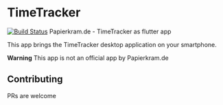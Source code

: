 # TimeTracker
[![Build Status](https://travis-ci.com/SimonIT/TimeTracker.svg?branch=master)](https://travis-ci.com/SimonIT/TimeTracker)
Papierkram.de - TimeTracker as flutter app

This app brings the TimeTracker desktop application on your smartphone.

__Warning__ This app is not an official app by Papierkram.de

## Contributing

PRs are welcome 
